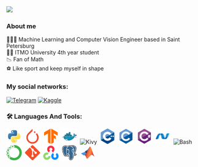<div align="left">
  <img src="https://avatars.dzeninfra.ru/get-zen_doc/3618266/pub_5f1182381015531af6e4ab7c_5f1183926e665c07d059112b/orig" width="400"/>
</div>

### About me
👨🏻‍💻 Machine Learning and Computer Vision Engineer based in Saint Petersburg  
👨‍🎓 ITMO University 4th year student  
📉 Fan of Math  
⚽  Like sport and keep myself in shape  

### My social networks:
[![Telegram](https://img.shields.io/badge/Telegram-2CA5E0?style=for-the-badge&logo=telegram&logoColor=white "Write to me!")](https://t.me/slikyumsh)
[![Kaggle](https://img.shields.io/badge/-kaggle-blue?style=for-the-badge&logo=kaggle&logoColor=white "Follow me!")](https://www.kaggle.com/dmitriievtyukhov)

### 🛠️ Languages And Tools:
<div>
    <img src="https://raw.githubusercontent.com/devicons/devicon/master/icons/python/python-original.svg" title="Python" alt="Python" width="40" height="40"/>&nbsp;
    <img src="https://raw.githubusercontent.com/devicons/devicon/master/icons/pytorch/pytorch-original.svg" title="PyTorch" alt="PyTortch" width="40" height="40"/>&nbsp;
    <img src="https://raw.githubusercontent.com/devicons/devicon/master/icons/tensorflow/tensorflow-original.svg" title="Tensorflow" alt="Tensorflow" width="40" height="40"/>&nbsp;
    <img src=https://raw.githubusercontent.com/devicons/devicon/master/icons/docker/docker-original.svg title="Docker" alt="Docker" width="40" height="40"/>&nbsp;
    <img src=https://raw.githubusercontent.com/kivy/kivy/master/kivy/data/logo/kivy-icon-64.ico title="Kivy" alt="Kivy" width="40" height="40"/>&nbsp;
    <img src="https://raw.githubusercontent.com/devicons/devicon/master/icons/cplusplus/cplusplus-original.svg" title="CPP" alt="CPP" width="40" height="40"/>&nbsp;
    <img src="https://raw.githubusercontent.com/devicons/devicon/master/icons/c/c-original.svg" title="C" alt="C" width="40" height="40"/>&nbsp;
    <img src="https://raw.githubusercontent.com/devicons/devicon/master/icons/csharp/csharp-original.svg" title="C#" alt="C#" width="40" height="40"/>&nbsp;
    <img src="https://raw.githubusercontent.com/devicons/devicon/master/icons/dot-net/dot-net-original.svg" title="dotnet" alt="dotnet" width="40" height="40"/>&nbsp;
    <img src=https://raw.githubusercontent.com/jmnote/z-icons/master/svg/bash.svg title="Bash" alt="Bash" width="40" height="40"/>&nbsp;
    <img src=https://raw.githubusercontent.com/devicons/devicon/master/icons/anaconda/anaconda-original.svg title="Anaconda" alt="Anaconda" width="40" height="40"/>&nbsp;
    <img src=https://raw.githubusercontent.com/devicons/devicon/master/icons/git/git-original.svg title="Git" alt="Git" width="40" height="40"/>&nbsp;
    <img src=https://raw.githubusercontent.com/devicons/devicon/master/icons/opencv/opencv-original.svg title="OpenCV" alt="OpenCV" width="40" height="40"/>&nbsp;
    <img src=https://raw.githubusercontent.com/devicons/devicon/master/icons/postgresql/postgresql-original.svg title="PostgreSQL" alt="PostgreSQL" width="40" height="40"/>&nbsp;
    <img src=https://raw.githubusercontent.com/devicons/devicon/master/icons/matlab/matlab-original.svg title="Matlab" alt="Matlab" width="40" height="40"/>&nbsp;
</div>
